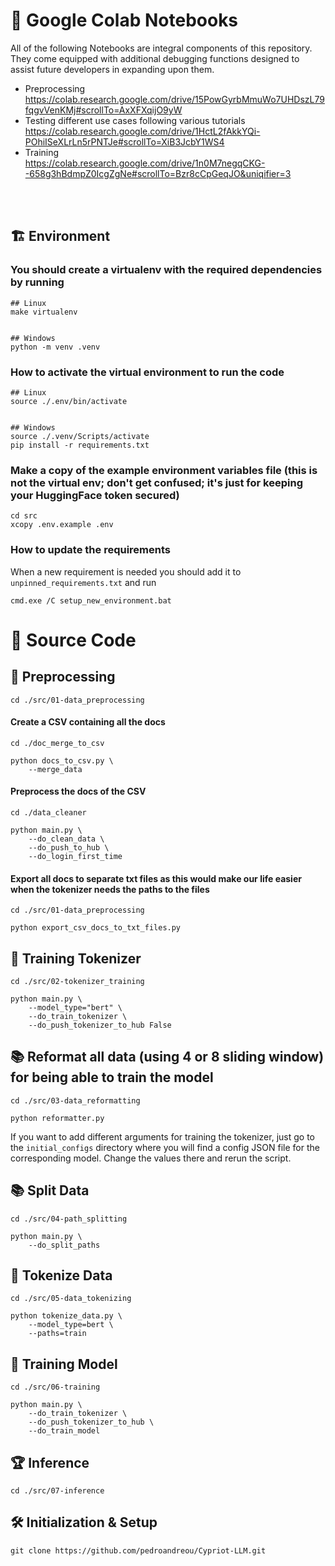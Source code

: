 # :memo: Google Colab Notebooks
All of the following Notebooks are integral components of this repository. They come equipped with additional debugging functions designed to assist future developers in expanding upon them.<br>
- Preprocessing<br>
    https://colab.research.google.com/drive/15PowGyrbMmuWo7UHDszL79fqgvVenKMj#scrollTo=AxXFXqijO9yW
- Testing different use cases following various tutorials<br>
    https://colab.research.google.com/drive/1HctL2fAkkYQi-POhiISeXLrLn5rPNTJe#scrollTo=XiB3JcbY1WS4
- Training<br>
    https://colab.research.google.com/drive/1n0M7negqCKG--658g3hBdmpZ0IcgZgNe#scrollTo=Bzr8cCpGeqJO&uniqifier=3
<br>
<br>

## :building_construction: Environment

### You should create a virtualenv with the required dependencies by running
```
## Linux
make virtualenv


## Windows
python -m venv .venv
```


### How to activate the virtual environment to run the code
```
## Linux
source ./.env/bin/activate


## Windows
source ./.venv/Scripts/activate
pip install -r requirements.txt
```


### Make a copy of the example environment variables file (this is not the virtual env; don't get confused; it's just for keeping your HuggingFace token secured)
```
cd src
xcopy .env.example .env
```


### How to update the requirements
When a new requirement is needed you should add it to `unpinned_requirements.txt` and run
```
cmd.exe /C setup_new_environment.bat
```


# :crossed_flags: Source Code
## :hammer: Preprocessing
```
cd ./src/01-data_preprocessing
```

#### Create a CSV containing all the docs
```
cd ./doc_merge_to_csv

python docs_to_csv.py \
    --merge_data
```

#### Preprocess the docs of the CSV
```
cd ./data_cleaner

python main.py \
    --do_clean_data \
    --do_push_to_hub \
    --do_login_first_time
```


#### Export all docs to separate txt files as this would make our life easier when the tokenizer needs the paths to the files
```
cd ./src/01-data_preprocessing

python export_csv_docs_to_txt_files.py
```


## :runner: Training Tokenizer
```
cd ./src/02-tokenizer_training

python main.py \
    --model_type="bert" \
    --do_train_tokenizer \
    --do_push_tokenizer_to_hub False
```


## :books: Reformat all data (using 4 or 8 sliding window) for being able to train the model
```
cd ./src/03-data_reformatting

python reformatter.py
```

If you want to add different arguments for training the tokenizer, just go to the `initial_configs` directory where you will find a config JSON file for the corresponding model. Change the values there and rerun the script.


## :books: Split Data
```
cd ./src/04-path_splitting

python main.py \
    --do_split_paths
```


## :runner: Tokenize Data
```
cd ./src/05-data_tokenizing

python tokenize_data.py \
    --model_type=bert \
    --paths=train
```


## :runner: Training Model
```
cd ./src/06-training

python main.py \
    --do_train_tokenizer \
    --do_push_tokenizer_to_hub \
    --do_train_model
```


## :trophy: Inference
```
cd ./src/07-inference
```


## 🛠 Initialization & Setup
    git clone https://github.com/pedroandreou/Cypriot-LLM.git

